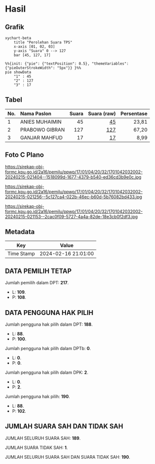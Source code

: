 # Hasil

## Grafik

```mermaid
xychart-beta
    title "Perolehan Suara TPS"
    x-axis [01, 02, 03]
    y-axis "Suara" 0 --> 127
    bar [45, 127, 17]
```

```mermaid
%%{init: {"pie": {"textPosition": 0.5}, "themeVariables": {"pieOuterStrokeWidth": "5px"}} }%%
pie showData
    "1" : 45
    "2" : 127
    "3" : 17
```

## Tabel

| No. | Nama Paslon    | Suara | Suara (raw) | Persentase |
|:--- |:-------------- | -----:| -----------:| ----------:|
| 1   | ANIES MUHAIMIN | 45    | [45][p-1]   | 23,81      |
| 2   | PRABOWO GIBRAN | 127   | [127][p-2]  | 67,20      |
| 3   | GANJAR MAHFUD  | 17    | [17][p-3]   | 8,99       |


[p-1]: https://github.com/gigit-pemilu/pemilu-2024-17-bengkulu/blob/main/pilpres/hitung-suara/sub/17-bengkulu/sub/01-bengkulu-selatan/sub/04-manna/sub/2032-padang-pandan/sub/002-tps/sub/paslon-1.txt
[p-2]: https://github.com/gigit-pemilu/pemilu-2024-17-bengkulu/blob/main/pilpres/hitung-suara/sub/17-bengkulu/sub/01-bengkulu-selatan/sub/04-manna/sub/2032-padang-pandan/sub/002-tps/sub/paslon-2.txt
[p-3]: https://github.com/gigit-pemilu/pemilu-2024-17-bengkulu/blob/main/pilpres/hitung-suara/sub/17-bengkulu/sub/01-bengkulu-selatan/sub/04-manna/sub/2032-padang-pandan/sub/002-tps/sub/paslon-3.txt

## Foto C Plano

https://sirekap-obj-formc.kpu.go.id/2a16/pemilu/ppwp/17/01/04/20/32/1701042032002-20240215-021404--1518099d-1677-4379-b540-ed36cd3b9e0c.jpg

https://sirekap-obj-formc.kpu.go.id/2a16/pemilu/ppwp/17/01/04/20/32/1701042032002-20240215-021256--5c127ca4-022b-46ec-b60d-5b76082bd433.jpg

https://sirekap-obj-formc.kpu.go.id/2a16/pemilu/ppwp/17/01/04/20/32/1701042032002-20240215-021153--2cac0f09-5727-4a4a-82de-18e3cb0f2df3.jpg


## Metadata

| Key        | Value               |
| ---------- | ------------------- |
| Time Stamp | 2024-02-16 21:01:00 |


## DATA PEMILIH TETAP

Jumlah pemilih dalam DPT: **217**.
 * L: **109**.
 * P: **108**.

## DATA PENGGUNA HAK PILIH

Jumlah pengguna hak pilih dalam DPT: **188**.
 * L: **88**.
 * P: **100**.

Jumlah pengguna hak pilih dalam DPTb: **0**.
 * L: **0**.
 * P: **0**.

Jumlah pengguna hak pilih dalam DPK: **2**.
 * L: **0**.
 * P: **2**.

Jumlah pengguna hak pilih: **190**.
 * L: **88**.
 * P: **102**.

## JUMLAH SUARA SAH DAN TIDAK SAH

JUMLAH SELURUH SUARA SAH: **189**.

JUMLAH SUARA TIDAK SAH: **1**.

JUMLAH SELURUH SUARA SAH DAN SUARA TIDAK SAH: **190**.


